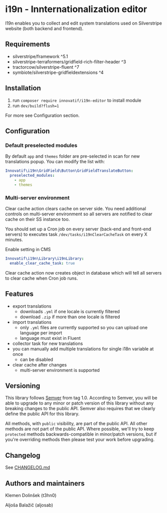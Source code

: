 # i19n - Innternationalization editor

I19n enables you to collect and edit system translations used on Silverstripe website (both backend and frontend).

## Requirements

- silverstripe/framework ^5.1
- silverstripe-terraformers/gridfield-rich-filter-header ^3
- tractorcow/silverstripe-fluent ^7
- symbiote/silverstripe-gridfieldextensions ^4

## Installation

1) run `composer require innovatif/i19n-editor` to install module
2) run `dev/build?flush=1`

For more see Configuration section.

## Configuration

### Default preselected modules

By default `app` and `themes` folder are pre-selected in scan for new translations popup. You can modify the list with:

```YAML
Innovatif\i19n\GridField\Button\GridFieldTranslateButton:
  preselected_modules:
    - app
    - themes
```

### Multi-server environment

Clear cache action clears cache on server side. You need additional controls on multi-server environment so all servers are notified to clear cache on their SS instance too.

You should set up a Cron job on every server (back-end and front-end servers) to executes task `/dev/tasks/i19nClearCacheTask` on every X minutes.

Enable setting in CMS

```YAML
Innovatif\i19n\Library\i19nLibrary:
  enable_clear_cache_task: true
```

Clear cache action now creates object in database which will tell all servers to clear cache when Cron job runs.

## Features

- export translations
	- downloads `.yml` if one locale is currently filtered
	- download  `.zip`  if more than one locale is filtered
- import translations 
	- only `.yml` files are currently supported so you can upload one language per import
	- language must exist in Fluent
- collector task for new translations
- you can manually add multiple translations for single i18n variable at once
	- can be disabled
- clear cache after changes
	- multi-server environment is supported
  
## Versioning

This library follows [Semver](http://semver.org) from tag 1.0. According to Semver, you will be able to upgrade to any minor or patch version of this library without any breaking changes to the public API. Semver also requires that we clearly define the public API for this library.

All methods, with `public` visibility, are part of the public API. All other methods are not part of the public API. Where possible, we'll try to keep `protected` methods backwards-compatible in minor/patch versions, but if you're overriding methods then please test your work before upgrading.

## Changelog

See [CHANGELOG.md](CHANGELOG.md)
 
## Authors and maintainers

Klemen Dolinšek (t3hn0)

Aljoša Balažič (aljosab)
